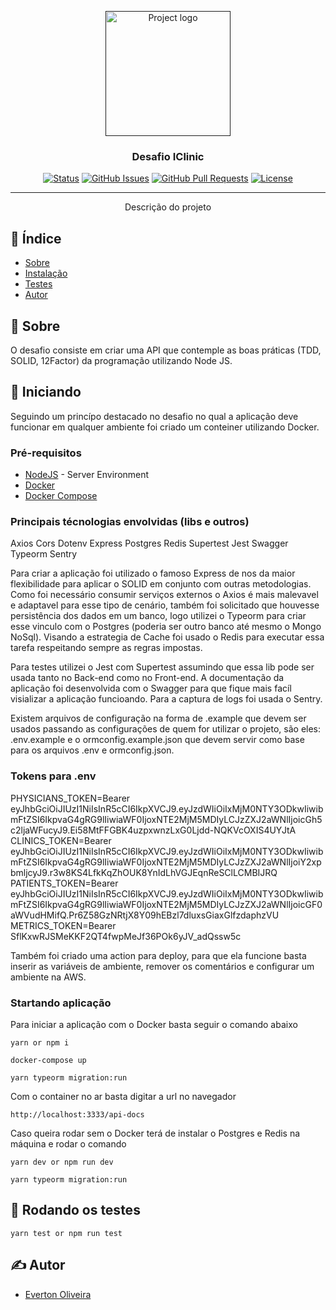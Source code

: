 <p align="center">
  <a href="" rel="noopener">
 <img width=200px height=200px src="https://s3.amazonaws.com/gupy5/production/companies/793/career/1049/images/2020-04-30_17-12_logo.png" alt="Project logo"></a>
</p>

<h3 align="center">Desafio IClinic</h3>

<div align="center">

[![Status](https://img.shields.io/badge/status-active-success.svg)]()
[![GitHub Issues](https://img.shields.io/github/issues/kylelobo/The-Documentation-Compendium.svg)](https://github.com/SDEverton/iclinic_test/issues)
[![GitHub Pull Requests](https://img.shields.io/github/issues-pr/kylelobo/The-Documentation-Compendium.svg)](https://github.com/SDEverton/iclinic_test/pulls)
[![License](https://img.shields.io/badge/license-MIT-blue.svg)](/LICENSE)

</div>

---

<p align="center"> Descrição do projeto
    <br> 
</p>

## 📝 Índice

- [Sobre](#about)
- [Instalação](#getting_started)
- [Testes](#tests)
- [Autor](#authors)

## 🧐 Sobre <a name = "about"></a>

O desafio consiste em criar uma API que contemple as boas práticas (TDD, SOLID, 12Factor) da programação utilizando Node JS.

## 🏁 Iniciando <a name = "getting_started"></a>

Seguindo um princípo destacado no desafio no qual a aplicação deve funcionar em qualquer ambiente foi criado um conteiner utilizando Docker.


### Pré-requisitos

- [NodeJS](https://nodejs.org/en/) - Server Environment
- [Docker](https://docs.docker.com/engine/install/)
- [Docker Compose](https://docs.docker.com/compose/install/)

### Principais técnologias envolvidas (libs e outros)

Axios
Cors
Dotenv
Express
Postgres
Redis
Supertest
Jest
Swagger
Typeorm
Sentry

Para criar a aplicação foi utilizado o famoso Express de nos da maior flexibilidade para aplicar o SOLID em conjunto com outras metodologias.
Como foi necessário consumir serviços externos o Axios é mais malevavel e adaptavel para esse tipo de cenário, também foi solicitado que houvesse persistência dos dados em um banco, logo utilizei o Typeorm para criar esse vinculo com o Postgres (poderia ser outro banco até mesmo o Mongo NoSql). Visando a estrategia de Cache foi usado o Redis para executar essa tarefa respeitando sempre as regras impostas. 

Para testes utilizei o Jest com Supertest assumindo que essa lib pode ser usada tanto no Back-end como no Front-end.
A documentação da aplicação foi desenvolvida com o Swagger para que fique mais facíl visializar a aplicação funcioando. Para a captura de logs foi usada o Sentry.

Existem arquivos de configuração na forma de .example que devem ser usados passando as configurações de quem for utilizar o projeto, são eles: .env.example e o ormconfig.example.json que devem servir como base para os arquivos .env e ormconfig.json.

### Tokens para .env

PHYSICIANS_TOKEN=Bearer eyJhbGciOiJIUzI1NiIsInR5cCI6IkpXVCJ9.eyJzdWIiOiIxMjM0NTY3ODkwIiwibmFtZSI6IkpvaG4gRG9lIiwiaWF0IjoxNTE2MjM5MDIyLCJzZXJ2aWNlIjoicGh5c2ljaWFucyJ9.Ei58MtFFGBK4uzpxwnzLxG0Ljdd-NQKVcOXIS4UYJtA
CLINICS_TOKEN=Bearer eyJhbGciOiJIUzI1NiIsInR5cCI6IkpXVCJ9.eyJzdWIiOiIxMjM0NTY3ODkwIiwibmFtZSI6IkpvaG4gRG9lIiwiaWF0IjoxNTE2MjM5MDIyLCJzZXJ2aWNlIjoiY2xpbmljcyJ9.r3w8KS4LfkKqZhOUK8YnIdLhVGJEqnReSClLCMBIJRQ
PATIENTS_TOKEN=Bearer eyJhbGciOiJIUzI1NiIsInR5cCI6IkpXVCJ9.eyJzdWIiOiIxMjM0NTY3ODkwIiwibmFtZSI6IkpvaG4gRG9lIiwiaWF0IjoxNTE2MjM5MDIyLCJzZXJ2aWNlIjoicGF0aWVudHMifQ.Pr6Z58GzNRtjX8Y09hEBzl7dluxsGiaxGlfzdaphzVU
METRICS_TOKEN=Bearer SflKxwRJSMeKKF2QT4fwpMeJf36POk6yJV_adQssw5c

Também foi criado uma action para deploy, para que ela funcione basta inserir as variáveis de ambiente, remover os comentários e configurar um ambiente na AWS.


### Startando aplicação

Para iniciar a aplicação com o Docker basta seguir o comando abaixo

```
yarn or npm i

docker-compose up

yarn typeorm migration:run
```

Com o container no ar basta digitar a url no navegador

```
http://localhost:3333/api-docs
```

Caso queira rodar sem o Docker terá de instalar o Postgres e Redis na máquina e rodar o comando

```
yarn dev or npm run dev

yarn typeorm migration:run
```

## 🔧 Rodando os testes <a name = "tests"></a>

```
yarn test or npm run test
```

## ✍️ Autor <a name = "authors"></a>

- [Everton Oliveira](https://github.com/SDEverton)

